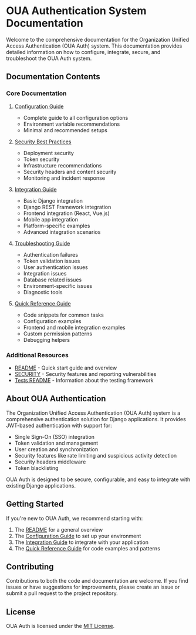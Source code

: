 # OUA Authentication System Documentation

Welcome to the comprehensive documentation for the Organization Unified Access Authentication (OUA Auth) system. This documentation provides detailed information on how to configure, integrate, secure, and troubleshoot the OUA Auth system.

## Documentation Contents

### Core Documentation

1. [Configuration Guide](configuration.md)

   - Complete guide to all configuration options
   - Environment variable recommendations
   - Minimal and recommended setups

2. [Security Best Practices](security_best_practices.md)

   - Deployment security
   - Token security
   - Infrastructure recommendations
   - Security headers and content security
   - Monitoring and incident response

3. [Integration Guide](integration_guide.md)

   - Basic Django integration
   - Django REST Framework integration
   - Frontend integration (React, Vue.js)
   - Mobile app integration
   - Platform-specific examples
   - Advanced integration scenarios

4. [Troubleshooting Guide](troubleshooting.md)

   - Authentication failures
   - Token validation issues
   - User authentication issues
   - Integration issues
   - Database related issues
   - Environment-specific issues
   - Diagnostic tools

5. [Quick Reference Guide](quick_reference.md)
   - Code snippets for common tasks
   - Configuration examples
   - Frontend and mobile integration examples
   - Custom permission patterns
   - Debugging helpers

### Additional Resources

- [README](../README.md) - Quick start guide and overview
- [SECURITY](../SECURITY.md) - Security features and reporting vulnerabilities
- [Tests README](../tests/README.md) - Information about the testing framework

## About OUA Authentication

The Organization Unified Access Authentication (OUA Auth) system is a comprehensive authentication solution for Django applications. It provides JWT-based authentication with support for:

- Single Sign-On (SSO) integration
- Token validation and management
- User creation and synchronization
- Security features like rate limiting and suspicious activity detection
- Security headers middleware
- Token blacklisting

OUA Auth is designed to be secure, configurable, and easy to integrate with existing Django applications.

## Getting Started

If you're new to OUA Auth, we recommend starting with:

1. The [README](../README.md) for a general overview
2. The [Configuration Guide](configuration.md) to set up your environment
3. The [Integration Guide](integration_guide.md) to integrate with your application
4. The [Quick Reference Guide](quick_reference.md) for code examples and patterns

## Contributing

Contributions to both the code and documentation are welcome. If you find issues or have suggestions for improvements, please create an issue or submit a pull request to the project repository.

## License

OUA Auth is licensed under the [MIT License](../LICENSE).
